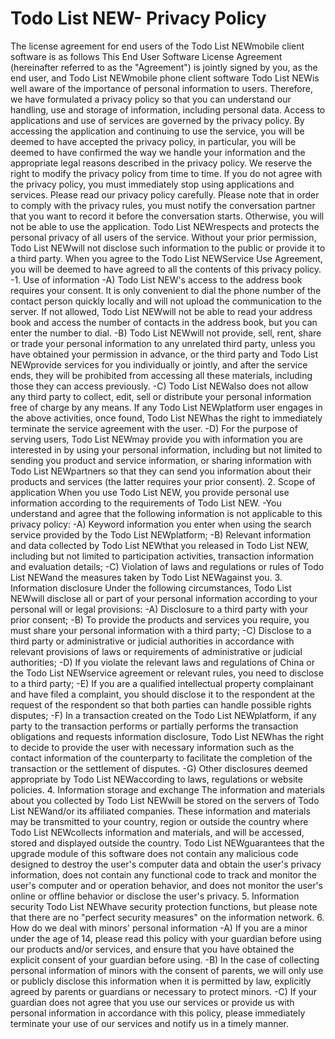 # Todo List NEW- Privacy Policy
The license agreement for end users of the Todo List NEWmobile client software is as follows
This End User Software License Agreement (hereinafter referred to as the "Agreement") is jointly signed by you, as the end user, and Todo List NEWmobile phone client software
Todo List NEWis well aware of the importance of personal information to users. Therefore, we have formulated a privacy policy so that you can understand our handling, use and storage of information, including personal data. Access to applications and use of services are governed by the privacy policy.
By accessing the application and continuing to use the service, you will be deemed to have accepted the privacy policy, in particular, you will be deemed to have confirmed the way we handle your information and the appropriate legal reasons described in the privacy policy. We reserve the right to modify the privacy policy from time to time. If you do not agree with the privacy policy, you must immediately stop using applications and services. Please read our privacy policy carefully.
Please note that in order to comply with the privacy rules, you must notify the conversation partner that you want to record it before the conversation starts. Otherwise, you will not be able to use the application.
Todo List NEWrespects and protects the personal privacy of all users of the service. Without your prior permission, Todo List NEWwill not disclose such information to the public or provide it to a third party. When you agree to the Todo List NEWService Use Agreement, you will be deemed to have agreed to all the contents of this privacy policy.
-1. Use of information
-A) Todo List NEW's access to the address book requires your consent. It is only convenient to dial the phone number of the contact person quickly locally and will not upload the communication to the server. If not allowed, Todo List NEWwill not be able to read your address book and access the number of contacts in the address book, but you can enter the number to dial.
-B) Todo List NEWwill not provide, sell, rent, share or trade your personal information to any unrelated third party, unless you have obtained your permission in advance, or the third party and Todo List NEWprovide services for you individually or jointly, and after the service ends, they will be prohibited from accessing all these materials, including those they can access previously.
-C) Todo List NEWalso does not allow any third party to collect, edit, sell or distribute your personal information free of charge by any means. If any Todo List NEWplatform user engages in the above activities, once found, Todo List NEWhas the right to immediately terminate the service agreement with the user.
-D) For the purpose of serving users, Todo List NEWmay provide you with information you are interested in by using your personal information, including but not limited to sending you product and service information, or sharing information with Todo List NEWpartners so that they can send you information about their products and services (the latter requires your prior consent).
2. Scope of application
When you use Todo List NEW, you provide personal use information according to the requirements of Todo List NEW.
-You understand and agree that the following information is not applicable to this privacy policy:
-A) Keyword information you enter when using the search service provided by the Todo List NEWplatform;
-B) Relevant information and data collected by Todo List NEWthat you released in Todo List NEW, including but not limited to participation activities, transaction information and evaluation details;
-C) Violation of laws and regulations or rules of Todo List NEWand the measures taken by Todo List NEWagainst you.
3. Information disclosure Under the following circumstances, Todo List NEWwill disclose all or part of your personal information according to your personal will or legal provisions:
-A) Disclosure to a third party with your prior consent;
-B) To provide the products and services you require, you must share your personal information with a third party;
-C) Disclose to a third party or administrative or judicial authorities in accordance with relevant provisions of laws or requirements of administrative or judicial authorities;
-D) If you violate the relevant laws and regulations of China or the Todo List NEWservice agreement or relevant rules, you need to disclose to a third party;
-E) If you are a qualified intellectual property complainant and have filed a complaint, you should disclose it to the respondent at the request of the respondent so that both parties can handle possible rights disputes;
-F) In a transaction created on the Todo List NEWplatform, if any party to the transaction performs or partially performs the transaction obligations and requests information disclosure, Todo List NEWhas the right to decide to provide the user with necessary information such as the contact information of the counterparty to facilitate the completion of the transaction or the settlement of disputes.
-G) Other disclosures deemed appropriate by Todo List NEWaccording to laws, regulations or website policies.
4. Information storage and exchange The information and materials about you collected by Todo List NEWwill be stored on the servers of Todo List NEWand/or its affiliated companies. These information and materials may be transmitted to your country, region or outside the country where Todo List NEWcollects information and materials, and will be accessed, stored and displayed outside the country.
Todo List NEWguarantees that the upgrade module of this software does not contain any malicious code designed to destroy the user's computer data and obtain the user's privacy information, does not contain any functional code to track and monitor the user's computer and or operation behavior, and does not monitor the user's online or offline behavior or disclose the user's privacy.
5. Information security
Todo List NEWhave security protection functions, but please note that there are no "perfect security measures" on the information network.
6. How do we deal with minors' personal information
-A) If you are a minor under the age of 14, please read this policy with your guardian before using our products and/or services, and ensure that you have obtained the explicit consent of your guardian before using.
-B) In the case of collecting personal information of minors with the consent of parents, we will only use or publicly disclose this information when it is permitted by law, explicitly agreed by parents or guardians or necessary to protect minors.
-C) If your guardian does not agree that you use our services or provide us with personal information in accordance with this policy, please immediately terminate your use of our services and notify us in a timely manner.

